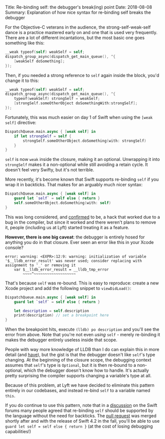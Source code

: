 Title: Re-binding self: the debugger's break(ing) point
Date: 2018-08-08
Summary: Explanation of how nice syntax for re-binding self breaks the debugger


For the Objective-C veterans in the audience, the strong-self-weak-self dance is
a practice mastered early on and one that is used very frequently. There are a
lot of different incantations, but the most basic one goes something like this:

```objective-c
__weak typeof(self) weakSelf = self;
dispatch_group_async(dispatch_get_main_queue(), ^{
    [weakSelf doSomething];
});
```

Then, if you needed a strong reference to `self` again inside the block, you'd
change it to this:

```objective-c
__weak typeof(self) weakSelf = self;
dispatch_group_async(dispatch_get_main_queue(), ^{
    typeof(weakSelf) strongSelf = weakSelf;
    [strongSelf.someOtherObject doSomethingWith:strongSelf];
});
```

Fortunately, this was much easier on day 1 of Swift when using the `[weak self]`
directive:

```swift
DispatchQueue.main.async { [weak self] in
    if let strongSelf = self {
        strongSelf.someOtherObject.doSomething(with: strongSelf)
    }
}
```

`self` is now `weak` inside the closure, making it an optional. Unwrapping it
into `strongSelf` makes it a non-optional while still avoiding a retain cycle.
It doesn't feel very Swifty, but it's not terrible.

More recently, it's become known that Swift supports re-binding `self` if you
wrap it in backticks. That makes for an arguably much nicer syntax:

```swift
DispatchQueue.main.async { [weak self] in
    guard let `self` = self else { return }
    self.someOtherObject.doSomething(with: self)
}
```

This was long considered, and [confirmed](https://lists.swift.org/pipermail/swift-evolution/Week-of-Mon-20160118/007425.html) to be, a hack that worked due to a bug in the compiler, but
since it worked and there weren't plans to remove it, people (including us at
Lyft) started treating it as a feature.

**However, there is one big caveat**: the debugger is entirely hosed for
anything you do in that closure. Ever seen an error like this in your Xcode
console?

```
error: warning: <EXPR>:12:9: warning: initialization of variable '$__lldb_error_result' was never used; consider replacing with assignment to '_' or removing it
    var $__lldb_error_result = __lldb_tmp_error
        ~~~~^~~~~~~~~~~~~~~~~~~~
```

That's because `self` was re-bound. This is easy to reproduce: create a new
Xcode project and add the following snippet to `viewDidLoad()`:

```swift
DispatchQueue.main.async { [weak self] in
    guard let `self` = self else { return }

    let description = self.description
    print(description) // set a breakpoint here
}
```

When the breakpoint hits, execute `(lldb) po description` and you'll see the
error from above. Note that you're not even _using_ `self` - merely re-binding
it makes the debugger entirely useless inside that scope.

People with way more knowledge of LLDB than I do can explain this in more detail
(and [have](https://bugs.swift.org/browse/SR-6156)), but the gist is that the
debugger doesn't like `self`'s type changing. At the beginning of the closure
scope, the debugging context assumes that `self`'s type is `Optional`, but it is
then re-bound to a non-optional, which the debugger doesn't know how to handle.
It's actually pretty surprising the compiler supports changing a variable's type
at all.

Because of this problem, at Lyft we have decided to eliminate this pattern
entirely in our codebases, and instead re-bind `self` to a variable named
`this`.

If you do continue to use this pattern, note that in a
[discussion](https://forums.swift.org/t/the-future-of-weak-self-rebinding/10846)
on the Swift forums many people agreed that re-binding `self` should be
supported by the language without the need for backticks. The [pull
request](https://github.com/apple/swift/pull/15306) was merged shortly after and
with the release of Swift 4.2 in the fall, you'll be able to use `guard let self
= self else { return }` (at the cost of losing debugging capabilities!)
